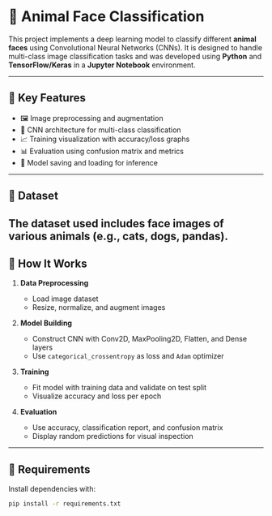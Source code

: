 # 🐶 Animal Face Classification

This project implements a deep learning model to classify different **animal faces** using Convolutional Neural Networks (CNNs). It is designed to handle multi-class image classification tasks and was developed using **Python** and **TensorFlow/Keras** in a **Jupyter Notebook** environment.

---

## 🧠 Key Features

- 🖼️ Image preprocessing and augmentation  
- 🧠 CNN architecture for multi-class classification  
- 📈 Training visualization with accuracy/loss graphs  
- 📊 Evaluation using confusion matrix and metrics  
- 💾 Model saving and loading for inference  

---

## 🐾 **Dataset**

The dataset used includes face images of various animals (e.g., **cats**, **dogs**, **pandas**).
---

## 🚀 How It Works

1. **Data Preprocessing**  
   - Load image dataset  
   - Resize, normalize, and augment images  

2. **Model Building**  
   - Construct CNN with Conv2D, MaxPooling2D, Flatten, and Dense layers  
   - Use `categorical_crossentropy` as loss and `Adam` optimizer  

3. **Training**  
   - Fit model with training data and validate on test split  
   - Visualize accuracy and loss per epoch  

4. **Evaluation**  
   - Use accuracy, classification report, and confusion matrix  
   - Display random predictions for visual inspection  

---

## 🔧 Requirements

Install dependencies with:

```bash
pip install -r requirements.txt


